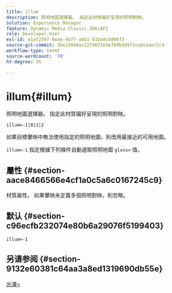 ```yaml
---
title: illum
description: 照明地圖選擇器。 指定此材質偏好呈現的照明對映。
solution: Experience Manager
feature: Dynamic Media Classic,SDK/API
role: Developer,User
exl-id: e1af2397-8eae-4b77-abb1-61ba8cb866f3
source-git-commit: 3be1d948ac22f907169ef09b509f1cebceaec5c4
workflow-type: tm+mt
source-wordcount: '78'
ht-degree: 3%

---
```


# illum{#illum}

照明地圖選擇器。 指定此材質偏好呈現的照明對映。

`illum=-1|0|1|2`

如果目標暈映中無法使用指定的照明地圖，則改用最接近的可用地圖。

`illum=-1` 指定根據下列條件自動選取照明地圖 `gloss=` 值。

## 屬性 {#section-aace8466566e4cf1a0c5a6c0167245c9}

材質屬性。 如果暈映未定義多個照明對映，則忽略。

## 默认 {#section-c96ecfb232074e80b6a29076f5199403}

`illum=-1`

## 另请参阅 {#section-9132e60381c64aa3a8ed1319690db55e}

[光澤=](../../../../../ir-api/http-protocol/image-rendering-api-ref/c-ir-http-protocol-ref/c-ir-http-protocol-command-reference/r-ir-http-gloss.md#reference-325aef2ee51e4e1584a06047427340ca)

